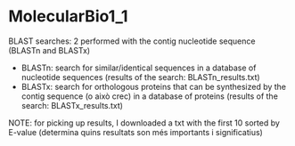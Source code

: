 # MolecularBio1_1
BLAST searches: 2 performed with the contig nucleotide sequence (BLASTn and BLASTx)
- BLASTn: search for similar/identical sequences in a database of nucleotide sequences (results of the search: BLASTn_results.txt)
- BLASTx: search for orthologous proteins that can be synthesized by the contig sequence (o això crec) in a database of proteins (results of the search: BLASTx_results.txt)

NOTE: for picking up results, I downloaded a txt with the first 10 sorted by E-value (determina quins resultats son més importants i significatius)
